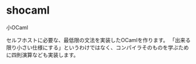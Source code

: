 # shocaml

小OCaml

セルフホストに必要な、最低限の文法を実装したOCamlを作ります。
「出来る限り小さい仕様にする」というわけではなく、コンパイラそのものを学ぶために四則演算なども実装します。
